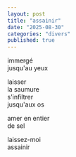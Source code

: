 ```yaml
---
layout: post
title: "assainir"
date: "2025-08-30"
categories: "divers"
published: true
---
```


immergé  
jusqu'au yeux  

laisser   
la saumure  
s'infiltrer  
jusqu'aux os  

amer en entier  
de sel 

laissez-moi  
assainir  
